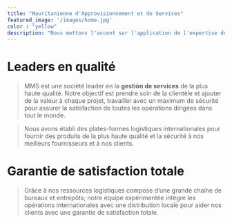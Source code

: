 ```yaml
---
title: "Mauritanienne d'Approvisionnement et de Services"
featured_image: '/images/home.jpg'
color : "yellow"
description: "Nous mettons l'accent sur l'application de l'expertise de nos employés à des projets attrayants tout en nous engageant à fournir une technologie de pointe et un engagement absolu envers des pratiques sûres."
---
```

# Leaders en qualité

> MMS est une société leader en la **gestión de services** de la plus haute qualité. Notre objectif est prendre soin de la clientèle et ajouter de la valeur à chaque projet, travailler avec un maximum de sécurité pour assurer la satisfaction de toutes les opérations dirigées dans tout le monde.

> Nous avons établi des plates-formes logistiques internationales pour fournir des produits de la plus haute qualité et la sécurité à nos meilleurs fournisseurs et à nos clients.

# Garantie de satisfaction totale

> Grâce à nos ressources logistiques compose d’une grande chaîne de bureaux et entrepôts; notre équipe expérimentée intègre les opérations internationales avec une distribution locale pour aider nos clients avec une garantie de satisfaction totale. 

